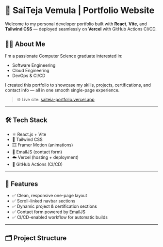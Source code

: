 # 🚀 SaiTeja Vemula | Portfolio Website

Welcome to my personal developer portfolio built with **React**, **Vite**, and **Tailwind CSS** — deployed seamlessly on **Vercel** with GitHub Actions CI/CD.

## 👨‍💻 About Me

I'm a passionate Computer Science graduate interested in:
- Software Engineering
- Cloud Engineering
- DevOps & CI/CD

I created this portfolio to showcase my skills, projects, certifications, and contact info — all in one smooth single-page experience.

> 🌐 Live site: [saiteja-portfolio.vercel.app](https://saiteja-portfolio-seven.vercel.app)

---

## 🛠️ Tech Stack

- ⚛️ React.js + Vite
- 💅 Tailwind CSS
- 🎞️ Framer Motion (animations)
- 📩 EmailJS (contact form)
- ☁️ Vercel (hosting + deployment)
- 🔄 GitHub Actions (CI/CD)

---

## 🧩 Features

- ✅ Clean, responsive one-page layout
- ✅ Scroll-linked navbar sections
- ✅ Dynamic project & certification sections
- ✅ Contact form powered by EmailJS
- ✅ CI/CD-enabled workflow for automatic builds

---

## 🗂️ Project Structure


